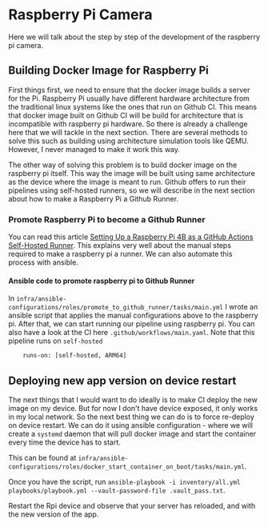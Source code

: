 # Raspberry Pi Camera

Here we will talk about the step by step of the development of the raspberry pi camera. 


## Building Docker Image for Raspberry Pi

First things first, we need to ensure that the docker image builds a server for the Pi. Raspberry Pi usually have different hardware architecture from the traditional linux systems like the ones that run on Github CI. This means that docker image built on Github CI will be build for architecture that is incompatible with raspberry pi hardware. So there is already a challenge here that we will tackle in the next section. There are several methods to solve this such as building using architecture simulation tools like QEMU. However, I never managed to make it work this way. 

The other way of solving this problem is to build docker image on the raspberry pi itself. This way the image will be built using same architecture as the device where the image is meant to run. Github offers to run their pipelines using self-hosted runners, so we will describe in the next section about how to make a Raspberry Pi a Github Runner. 

### Promote Raspberry Pi to become a Github Runner

You can read this article [Setting Up a Raspberry Pi 4B as a GitHub Actions Self-Hosted Runner](https://www.vvasylkovskyi.com/posts/configuring-rpi-as-github-runner). This explains very well about the manual steps required to make a raspberry pi a runner. We can also automate this process with ansible. 

#### Ansible code to promote raspberry pi to Github Runner 

In `infra/ansible-configurations/roles/promote_to_github_runner/tasks/main.yml` I wrote an ansible script that applies the manual configurations above to the raspberry pi. After that, we can start running our pipeline using raspberry pi. You can also have a look at the CI here `.github/workflows/main.yaml`. Note that this pipeline runs on `self-hosted`

```sh
    runs-on: [self-hosted, ARM64]
```

## Deploying new app version on device restart

The next things that I would want to do ideally is to make CI deploy the new image on my device. But for now I don't have device exposed, it only works in my local network. So the next best thing we can do is to force re-deploy on device restart. We can do it using ansible configuration - where we will create a `systemd` daemon that will pull docker image and start the container every time the device has to start. 

This can be found at `infra/ansible-configurations/roles/docker_start_container_on_boot/tasks/main.yml`. 

Once you have the script, run `ansible-playbook -i inventory/all.yml playbooks/playbook.yml --vault-password-file .vault_pass.txt`. 

Restart the Rpi device and observe that your server has reloaded, and with the new version of the app.



